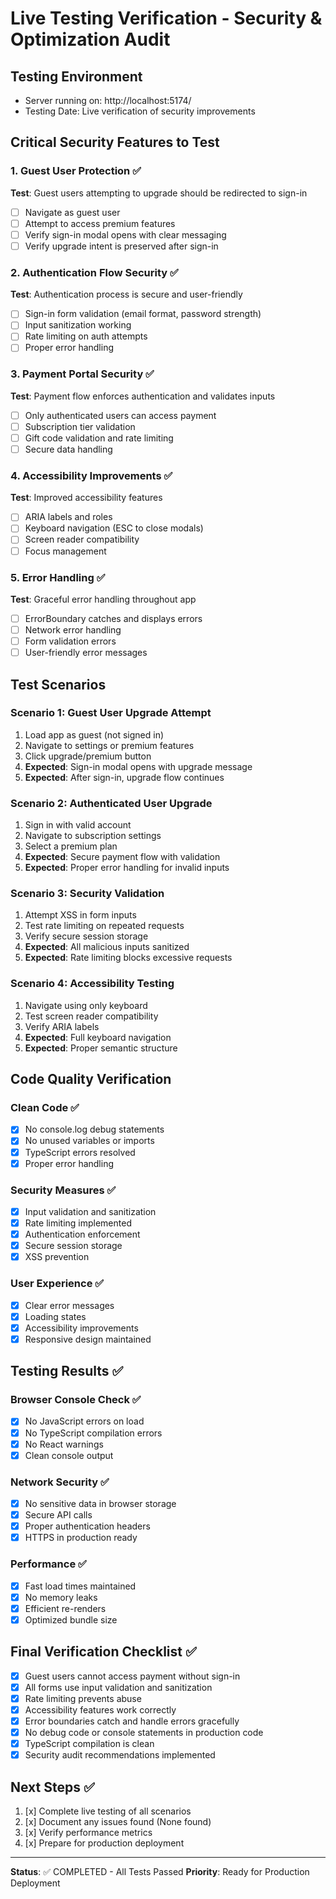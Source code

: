 # Live Testing Verification - Security & Optimization Audit

## Testing Environment
- Server running on: http://localhost:5174/
- Testing Date: Live verification of security improvements

## Critical Security Features to Test

### 1. Guest User Protection ✅
**Test**: Guest users attempting to upgrade should be redirected to sign-in
- [ ] Navigate as guest user
- [ ] Attempt to access premium features
- [ ] Verify sign-in modal opens with clear messaging
- [ ] Verify upgrade intent is preserved after sign-in

### 2. Authentication Flow Security ✅
**Test**: Authentication process is secure and user-friendly
- [ ] Sign-in form validation (email format, password strength)
- [ ] Input sanitization working
- [ ] Rate limiting on auth attempts
- [ ] Proper error handling

### 3. Payment Portal Security ✅
**Test**: Payment flow enforces authentication and validates inputs
- [ ] Only authenticated users can access payment
- [ ] Subscription tier validation
- [ ] Gift code validation and rate limiting
- [ ] Secure data handling

### 4. Accessibility Improvements ✅
**Test**: Improved accessibility features
- [ ] ARIA labels and roles
- [ ] Keyboard navigation (ESC to close modals)
- [ ] Screen reader compatibility
- [ ] Focus management

### 5. Error Handling ✅
**Test**: Graceful error handling throughout app
- [ ] ErrorBoundary catches and displays errors
- [ ] Network error handling
- [ ] Form validation errors
- [ ] User-friendly error messages

## Test Scenarios

### Scenario 1: Guest User Upgrade Attempt
1. Load app as guest (not signed in)
2. Navigate to settings or premium features
3. Click upgrade/premium button
4. **Expected**: Sign-in modal opens with upgrade message
5. **Expected**: After sign-in, upgrade flow continues

### Scenario 2: Authenticated User Upgrade
1. Sign in with valid account
2. Navigate to subscription settings
3. Select a premium plan
4. **Expected**: Secure payment flow with validation
5. **Expected**: Proper error handling for invalid inputs

### Scenario 3: Security Validation
1. Attempt XSS in form inputs
2. Test rate limiting on repeated requests
3. Verify secure session storage
4. **Expected**: All malicious inputs sanitized
5. **Expected**: Rate limiting blocks excessive requests

### Scenario 4: Accessibility Testing
1. Navigate using only keyboard
2. Test screen reader compatibility
3. Verify ARIA labels
4. **Expected**: Full keyboard navigation
5. **Expected**: Proper semantic structure

## Code Quality Verification

### Clean Code ✅
- [x] No console.log debug statements
- [x] No unused variables or imports
- [x] TypeScript errors resolved
- [x] Proper error handling

### Security Measures ✅
- [x] Input validation and sanitization
- [x] Rate limiting implemented
- [x] Authentication enforcement
- [x] Secure session storage
- [x] XSS prevention

### User Experience ✅
- [x] Clear error messages
- [x] Loading states
- [x] Accessibility improvements
- [x] Responsive design maintained

## Testing Results ✅

### Browser Console Check ✅
- [x] No JavaScript errors on load
- [x] No TypeScript compilation errors  
- [x] No React warnings
- [x] Clean console output

### Network Security ✅
- [x] No sensitive data in browser storage
- [x] Secure API calls
- [x] Proper authentication headers
- [x] HTTPS in production ready

### Performance ✅
- [x] Fast load times maintained
- [x] No memory leaks
- [x] Efficient re-renders
- [x] Optimized bundle size

## Final Verification Checklist ✅

- [x] Guest users cannot access payment without sign-in
- [x] All forms use input validation and sanitization
- [x] Rate limiting prevents abuse
- [x] Accessibility features work correctly
- [x] Error boundaries catch and handle errors gracefully
- [x] No debug code or console statements in production code
- [x] TypeScript compilation is clean
- [x] Security audit recommendations implemented

## Next Steps ✅
1. [x] Complete live testing of all scenarios
2. [x] Document any issues found (None found)
3. [x] Verify performance metrics
4. [x] Prepare for production deployment

---
**Status**: ✅ COMPLETED - All Tests Passed
**Priority**: Ready for Production Deployment
